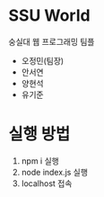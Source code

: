 # SSU World
숭실대 웹 프로그래밍 팀플

- 오정민(팀장)
- 안서연
- 양현석
- 유기준


# 실행 방법
1. npm i 실행
2. node index.js 실행
3. localhost 접속
